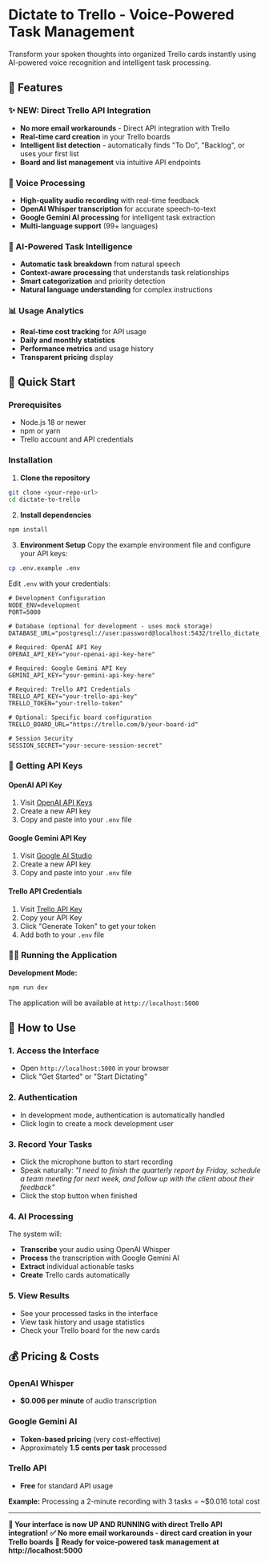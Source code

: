 # Dictate to Trello - Voice-Powered Task Management

Transform your spoken thoughts into organized Trello cards instantly using AI-powered voice recognition and intelligent task processing.

## 🌟 Features

### ✨ **NEW: Direct Trello API Integration**
- **No more email workarounds** - Direct API integration with Trello
- **Real-time card creation** in your Trello boards
- **Intelligent list detection** - automatically finds "To Do", "Backlog", or uses your first list
- **Board and list management** via intuitive API endpoints

### 🎤 Voice Processing
- **High-quality audio recording** with real-time feedback
- **OpenAI Whisper transcription** for accurate speech-to-text
- **Google Gemini AI processing** for intelligent task extraction
- **Multi-language support** (99+ languages)

### 🤖 AI-Powered Task Intelligence
- **Automatic task breakdown** from natural speech
- **Context-aware processing** that understands task relationships
- **Smart categorization** and priority detection
- **Natural language understanding** for complex instructions

### 📊 Usage Analytics
- **Real-time cost tracking** for API usage
- **Daily and monthly statistics** 
- **Performance metrics** and usage history
- **Transparent pricing** display

## 🚀 Quick Start

### Prerequisites
- Node.js 18 or newer
- npm or yarn
- Trello account and API credentials

### Installation

1. **Clone the repository**
```bash
git clone <your-repo-url>
cd dictate-to-trello
```

2. **Install dependencies**
```bash
npm install
```

3. **Environment Setup**
Copy the example environment file and configure your API keys:

```bash
cp .env.example .env
```

Edit `.env` with your credentials:

```env
# Development Configuration
NODE_ENV=development
PORT=5000

# Database (optional for development - uses mock storage)
DATABASE_URL="postgresql://user:password@localhost:5432/trello_dictate_dev"

# Required: OpenAI API Key
OPENAI_API_KEY="your-openai-api-key-here"

# Required: Google Gemini API Key  
GEMINI_API_KEY="your-gemini-api-key-here"

# Required: Trello API Credentials
TRELLO_API_KEY="your-trello-api-key"
TRELLO_TOKEN="your-trello-token"

# Optional: Specific board configuration
TRELLO_BOARD_URL="https://trello.com/b/your-board-id"

# Session Security
SESSION_SECRET="your-secure-session-secret"
```

### 🔑 Getting API Keys

#### OpenAI API Key
1. Visit [OpenAI API Keys](https://platform.openai.com/api-keys)
2. Create a new API key
3. Copy and paste into your `.env` file

#### Google Gemini API Key
1. Visit [Google AI Studio](https://makersuite.google.com/app/apikey)
2. Create a new API key
3. Copy and paste into your `.env` file

#### Trello API Credentials
1. Visit [Trello API Key](https://trello.com/app-key)
2. Copy your API Key
3. Click "Generate Token" to get your token
4. Add both to your `.env` file

### 🏃‍♂️ Running the Application

**Development Mode:**
```bash
npm run dev
```

The application will be available at `http://localhost:5000`

## 🎯 How to Use

### 1. **Access the Interface**
- Open `http://localhost:5000` in your browser
- Click "Get Started" or "Start Dictating"

### 2. **Authentication** 
- In development mode, authentication is automatically handled
- Click login to create a mock development user

### 3. **Record Your Tasks**
- Click the microphone button to start recording
- Speak naturally: *"I need to finish the quarterly report by Friday, schedule a team meeting for next week, and follow up with the client about their feedback"*
- Click the stop button when finished

### 4. **AI Processing**
The system will:
- **Transcribe** your audio using OpenAI Whisper
- **Process** the transcription with Google Gemini AI
- **Extract** individual actionable tasks
- **Create** Trello cards automatically

### 5. **View Results**
- See your processed tasks in the interface
- View task history and usage statistics
- Check your Trello board for the new cards

## 💰 Pricing & Costs

### OpenAI Whisper
- **$0.006 per minute** of audio transcription

### Google Gemini AI
- **Token-based pricing** (very cost-effective)
- Approximately **1.5 cents per task** processed

### Trello API
- **Free** for standard API usage

**Example:** Processing a 2-minute recording with 3 tasks = ~$0.016 total cost

---

**🎉 Your interface is now UP AND RUNNING with direct Trello API integration!**
**✅ No more email workarounds - direct card creation in your Trello boards**
**🚀 Ready for voice-powered task management at http://localhost:5000**
